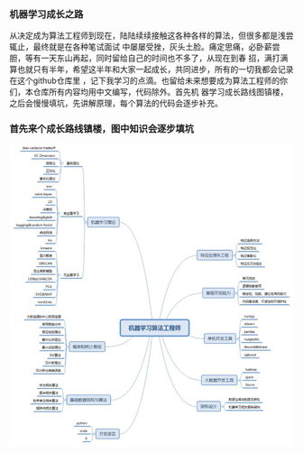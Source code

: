  ###       机器学习成长之路   
从决定成为算法工程师到现在，陆陆续续接触这各种各样的算法，但很多都是浅尝辄止，最终就是在各种笔试面试
中屡屡受挫，灰头土脸。痛定思痛，必卧薪尝胆，等有一天东山再起，同时留给自己的时间也不多了，从现在到春
招，满打满算也就只有半年，希望这半年和大家一起成长，共同进步，所有的一切我都会记录在这个github仓库里
，记下我学习的点滴。也留给未来想要成为算法工程师的你们，本仓库所有内容均用中文编写，代码除外。首先机
器学习成长路线图镇楼，之后会慢慢填坑，先讲解原理，每个算法的代码会逐步补充。


###         首先来个成长路线镇楼，图中知识会逐步填坑

<img src='image/c5898d90edd1fe85ee3b744aeda6c42.jpg' width = '1000'>
